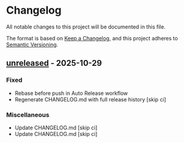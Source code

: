 <!--
SPDX-FileCopyrightText: 2025 RAprogramm <andrey.rozanov.vl@gmail.com>

SPDX-License-Identifier: MIT
-->

# Changelog

All notable changes to this project will be documented in this file.

The format is based on [Keep a Changelog](https://keepachangelog.com/en/1.1.0/),
and this project adheres to [Semantic Versioning](https://semver.org/spec/v2.0.0.html).

## [unreleased] - 2025-10-29

### Fixed

- Rebase before push in Auto Release workflow
- Regenerate CHANGELOG.md with full release history [skip ci]

### Miscellaneous

- Update CHANGELOG.md [skip ci]
- Update CHANGELOG.md [skip ci]

[unreleased]: https://github.com/RAprogramm/masterror/compare/v0.25.0...unreleased

